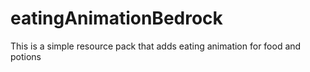 # eatingAnimationBedrock
This is a simple resource pack that adds eating animation for food and potions

